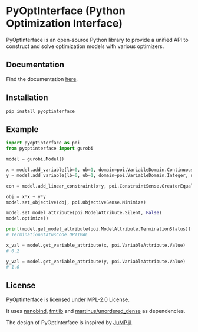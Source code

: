 PyOptInterface (Python Optimization Interface)
=======

PyOptInterface is an open-source Python library to provide a unified API to construct and solve optimization models with various optimizers.

## Documentation
Find the documentation [here](https://metab0t.github.io/PyOptInterface/).

## Installation
```console
pip install pyoptinterface
```

## Example
```python
import pyoptinterface as poi
from pyoptinterface import gurobi

model = gurobi.Model()

x = model.add_variable(lb=0, ub=1, domain=poi.VariableDomain.Continuous, name="x")
y = model.add_variable(lb=0, ub=1, domain=poi.VariableDomain.Integer, name="y")

con = model.add_linear_constraint(x+y, poi.ConstraintSense.GreaterEqual, 1.2, name="con")

obj = x*x + y*y
model.set_objective(obj, poi.ObjectiveSense.Minimize)

model.set_model_attribute(poi.ModelAttribute.Silent, False)
model.optimize()

print(model.get_model_attribute(poi.ModelAttribute.TerminationStatus))
# TerminationStatusCode.OPTIMAL

x_val = model.get_variable_attribute(x, poi.VariableAttribute.Value)
# 0.2

y_val = model.get_variable_attribute(y, poi.VariableAttribute.Value)
# 1.0
```

## License
PyOptInterface is licensed under MPL-2.0 License.

It uses [nanobind](https://github.com/wjakob/nanobind), [fmtlib](https://github.com/fmtlib/fmt) and [martinus/unordered_dense](https://github.com/martinus/unordered_dense) as dependencies.

The design of PyOptInterface is inspired by [JuMP.jl](https://jump.dev).